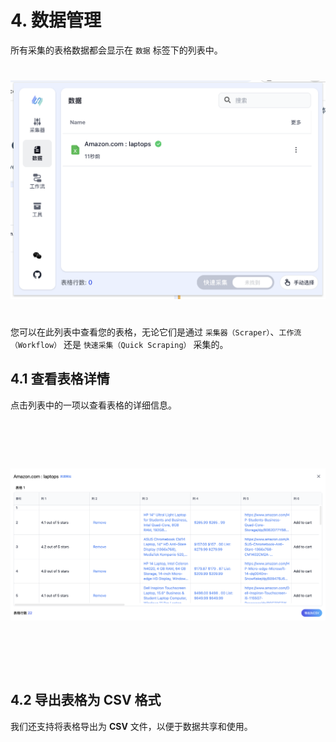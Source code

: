 # 4. 数据管理

所有采集的表格数据都会显示在 `数据` 标签下的列表中。

<img src="../assets/zh-CN/data-management/clipsheet_popup_data_list.png" style="width: 600px; height: 400px; object-fit: contain;" />

您可以在此列表中查看您的表格，无论它们是通过 `采集器（Scraper）`、`工作流（Workflow）` 还是 `快速采集（Quick Scraping）` 采集的。

## 4.1 查看表格详情

点击列表中的一项以查看表格的详细信息。

<img src="../assets/zh-CN/data-management/clipsheet_preview_table_dialog.png" style="width: 800px; height: 400px; object-fit: contain;" />

## 4.2 导出表格为 CSV 格式

我们还支持将表格导出为 **CSV** 文件，以便于数据共享和使用。
